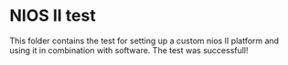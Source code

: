# NIOS II test

This folder contains the test for setting up a custom nios II platform and using it in combination with software.
The test was successfull! 